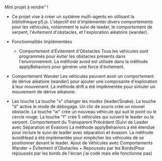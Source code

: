 Mini projet à rendre” !

- Ce projet vise à créer un système multi-agents en utilisant la bibliothèque p5.js. 
L'objectif est d'implémenter divers comportements pour les véhicules, notamment le suivi de leader,
le comportement de serpent, l'évitement d'obstacles, et l'exploration aléatoire (wander).

- Fonctionnalités Implémentées
  + Comportement d'Évitement d'Obstacles
    Tous les véhicules sont programmés pour éviter les obstacles présents dans l'environnement.
    La méthode avoid est utilisée dans la méthode applyBehaviors pour générer une force d'évitement.
 + Comportement Wander
    Les véhicules peuvent avoir un comportement de dérive aléatoire (wander) pour ajouter une composante d'exploration à leur mouvement.
    La méthode drift a été implémentée pour simuler un mouvement de dérive aléatoire.
- Les touche
    La touche "s" changer les modes (leader/Snake).
    La touche "d" active le mode de débogage.
    Un clic de souris crée un nouvel obstacle.
    La touche "w" crée un nouveau véhicule qui suit le point ou le cercle rouge.
    La touche "f" crée 5 véhicules qui suivent le leader ou le serpent.
Comportement du Transparent Précédent (Suivi de Leader avec Séparation et Évasion)
La méthode applyBehaviors a été étendue pour inclure le suivi de leader avec séparation et évasion.
La méthode avoidHead a été implémentée pour empêcher les véhicules de se positionner devant le leader.
Ajout de Véhicules avec Comportements Wander + Évitement d'Obstacles + Repoussés par les Bords(Pour repoussés par les bords de l'écran j'ai codé mais elle fonctionne pas)
  
